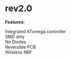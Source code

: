 # rev2.0

**Features:**

Integrated ATxmega controller  
SMD only  
No Diodes  
Reversible PCB  
Wireless NRF  
